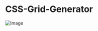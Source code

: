 # CSS-Grid-Generator
![Image](https://github.com/user-attachments/assets/8ba6548a-9025-4ce0-8a5f-db0d5e1b3074)
